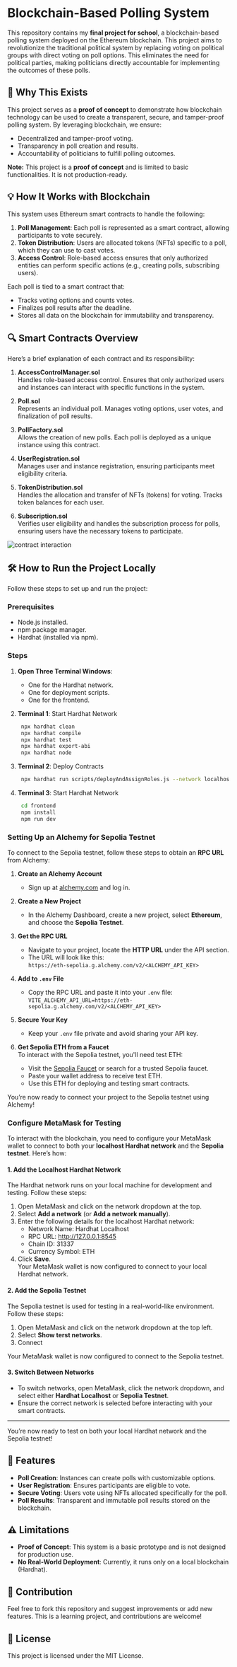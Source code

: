 # Blockchain-Based Polling System

This repository contains my **final project for school**, a blockchain-based polling system deployed on the Ethereum blockchain. This project aims to revolutionize the traditional political system by replacing voting on political groups with direct voting on poll options. This eliminates the need for political parties, making politicians directly accountable for implementing the outcomes of these polls.

## 📜 Why This Exists

This project serves as a **proof of concept** to demonstrate how blockchain technology can be used to create a transparent, secure, and tamper-proof polling system. By leveraging blockchain, we ensure:

- Decentralized and tamper-proof voting.
- Transparency in poll creation and results.
- Accountability of politicians to fulfill polling outcomes.

**Note:** This project is a **proof of concept** and is limited to basic functionalities. It is not production-ready.

## 💡 How It Works with Blockchain

This system uses Ethereum smart contracts to handle the following:

1. **Poll Management**: Each poll is represented as a smart contract, allowing participants to vote securely.
2. **Token Distribution**: Users are allocated tokens (NFTs) specific to a poll, which they can use to cast votes.
3. **Access Control**: Role-based access ensures that only authorized entities can perform specific actions (e.g., creating polls, subscribing users).

Each poll is tied to a smart contract that:
- Tracks voting options and counts votes.
- Finalizes poll results after the deadline.
- Stores all data on the blockchain for immutability and transparency.

## 🔍 Smart Contracts Overview

Here’s a brief explanation of each contract and its responsibility:

1. **AccessControlManager.sol**  
    Handles role-based access control. Ensures that only authorized users and instances can interact with specific functions in the system.

2. **Poll.sol**  
    Represents an individual poll. Manages voting options, user votes, and finalization of poll results.

3. **PollFactory.sol**  
    Allows the creation of new polls. Each poll is deployed as a unique instance using this contract.

4. **UserRegistration.sol**  
    Manages user and instance registration, ensuring participants meet eligibility criteria.

5. **TokenDistribution.sol**  
    Handles the allocation and transfer of NFTs (tokens) for voting. Tracks token balances for each user.

6. **Subscription.sol**  
    Verifies user eligibility and handles the subscription process for polls, ensuring users have the necessary tokens to participate.

![contract interaction](images_md/rome.drawio.png)

## 🛠️ How to Run the Project Locally

Follow these steps to set up and run the project:

### Prerequisites
- Node.js installed.
- npm package manager.
- Hardhat (installed via npm).

### Steps

1. **Open Three Terminal Windows**:
   - One for the Hardhat network.
   - One for deployment scripts.
   - One for the frontend.

2. **Terminal 1**: Start Hardhat Network
   ```bash
    npx hardhat clean
    npx hardhat compile
    npx hardhat test
    npx hardhat export-abi
    npx hardhat node
   ```

3. **Terminal 2**: Deploy Contracts
   ```bash
    npx hardhat run scripts/deployAndAssignRoles.js --network localhost
   ```

4. **Terminal 3**: Start Hardhat Network
   ```bash
    cd frontend
    npm install
    npm run dev
   ```

### Setting Up an Alchemy for Sepolia Testnet

To connect to the Sepolia testnet, follow these steps to obtain an **RPC URL** from Alchemy:

1. **Create an Alchemy Account**  
   - Sign up at [alchemy.com](https://www.alchemy.com/) and log in.

2. **Create a New Project**  
   - In the Alchemy Dashboard, create a new project, select **Ethereum**, and choose the **Sepolia Testnet**.

3. **Get the RPC URL**  
   - Navigate to your project, locate the **HTTP URL** under the API section.  
   - The URL will look like this:  
     `https://eth-sepolia.g.alchemy.com/v2/<ALCHEMY_API_KEY>`

4. **Add to `.env` File**  
   - Copy the RPC URL and paste it into your `.env` file:  
     `VITE_ALCHEMY_API_URL=https://eth-sepolia.g.alchemy.com/v2/<ALCHEMY_API_KEY>`

5. **Secure Your Key**  
   - Keep your `.env` file private and avoid sharing your API key.

6. **Get Sepolia ETH from a Faucet**  
    To interact with the Sepolia testnet, you'll need test ETH:
    - Visit the [Sepolia Faucet](https://www.alchemy.com/faucets/ethereum-sepolia) or search for a trusted Sepolia faucet.
    - Paste your wallet address to receive test ETH.
    - Use this ETH for deploying and testing smart contracts.

You’re now ready to connect your project to the Sepolia testnet using Alchemy!

### Configure MetaMask for Testing

To interact with the blockchain, you need to configure your MetaMask wallet to connect to both your **localhost Hardhat network** and the **Sepolia testnet**. Here’s how:


#### **1. Add the Localhost Hardhat Network**
The Hardhat network runs on your local machine for development and testing. Follow these steps:

1. Open MetaMask and click on the network dropdown at the top.
2. Select **Add a network** (or **Add a network manually**).
3. Enter the following details for the localhost Hardhat network:
    - Network Name: Hardhat Localhost 
    - RPC URL: http://127.0.0.1:8545 
    - Chain ID: 31337 
    - Currency Symbol: ETH
4. Click **Save**.  
Your MetaMask wallet is now configured to connect to your local Hardhat network.

#### **2. Add the Sepolia Testnet**
The Sepolia testnet is used for testing in a real-world-like environment. Follow these steps:

1. Open MetaMask and click on the network dropdown at the top left.
2. Select **Show terst networks**.
3. Connect

Your MetaMask wallet is now configured to connect to the Sepolia testnet.

#### **3. Switch Between Networks**
- To switch networks, open MetaMask, click the network dropdown, and select either **Hardhat Localhost** or **Sepolia Testnet**.
- Ensure the correct network is selected before interacting with your smart contracts.

---

You’re now ready to test on both your local Hardhat network and the Sepolia testnet!

## 🚀 Features

- **Poll Creation**: Instances can create polls with customizable options.
- **User Registration**: Ensures participants are eligible to vote.
- **Secure Voting**: Users vote using NFTs allocated specifically for the poll.
- **Poll Results**: Transparent and immutable poll results stored on the blockchain.


## ⚠️ Limitations

- **Proof of Concept**: This system is a basic prototype and is not designed for production use.
- **No Real-World Deployment**: Currently, it runs only on a local blockchain (Hardhat).

## 🤝 Contribution
Feel free to fork this repository and suggest improvements or add new features. This is a learning project, and contributions are welcome!

## 📜 License
This project is licensed under the MIT License.